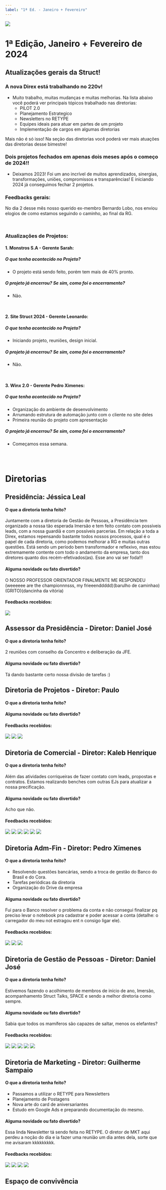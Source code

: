 ```yaml
---
label: "1ª Ed. - Janeiro + Fevereiro"
---
```


![](/static/img_2024/primeira_ed/images/Banner_rocket.jpg)

# 1ª Edição, Janeiro + Fevereiro de 2024

## Atualizações gerais da Struct!

### A nova Direx está trabalhando no 220v!

- Muito trabalho, muitas mudanças e muitas melhorias. Na lista abaixo você poderá ver principais tópicos trabalhado nas diretorias:
  - PILOT 2.0
  - Planejamento Estrategico
  - Newsletters no RETYPE
  - Equipes ideais para atuar em partes de um projeto
  - Implementação de cargos em algumas diretorias

Mais não é só isso! Na seção das diretorias você poderá ver mais atuações das diretorias desse bimestre!

### Dois projetos fechados em apenas dois meses após o começo de 2024!!

- Deixamos 2023! Foi um ano incrível de muitos aprendizados, sinergias, transformações, uniões, compromissos e transparências! E iniciando 2024 já conseguimos fechar 2 projetos.

### Feedbacks gerais:

No dia 2 desse mês nosso querido ex-membro Bernardo Lobo, nos enviou elogios de como estamos seguindo o caminho, ao final da RG.

<br>

### Atualizações de Projetos:

#### 1. Monstros S.A - Gerente Sarah:

##### O que tenha acontecido no Projeto?

- O projeto está sendo feito, porém tem mais de 40% pronto.

##### O projeto já encerrou? Se sim, como foi o encerramento?

- Não.

<br>

#### 2. Site Struct 2024 - Gerente Leonardo:

##### O que tenha acontecido no Projeto?

- Iniciando projeto, reuniões, design inicial.

##### O projeto já encerrou? Se sim, como foi o encerramento?

- Não.

<br>

#### 3. Winx 2.0 - Gerente Pedro Ximenes:

##### O que tenha acontecido no Projeto?

- Organização do ambiente de desenvolvimento
- Arrumando estrutura de automação junto com o cliente no site deles
- Primeira reunião do projeto com apresentação

##### O projeto já encerrou? Se sim, como foi o encerramento?

- Começamos essa semana.

<br>
<br>

# Diretorias

## Presidência: Jéssica Leal

#### O que a diretoria tenha feito?

Juntamente com a diretoria de Gestão de Pessoas, a Presidência tem organizado a nossa tão esperada Imersão e tem feito contato com possíveis leads, com a nossa guardiã e com possíveis parcerias. Em relação a toda a Direx, estamos repensando bastante todos nossos processos, qual é o papel de cada diretoria, como podemos melhorar a RG e muitas outras questões. Está sendo um período bem transformador e reflexivo, mas estou extremamente contente com todo o andamento da empresa, tanto dos diretores quanto dos recém-efetivados(as). Esse ano vai ser foda!!!

#### Alguma novidade ou fato divertido?

O NOSSO PROFESSOR ORIENTADOR FINALMENTE ME RESPONDEU
(weeeeee are the championnnsss, my frieeenddddd)(barulho de caminhao)(GRITO)(dancinha da vitória)

#### Feedbacks recebidos:

![](/static/img_2024/primeira_ed/card_feedbacks/Jéssica.png)

## Assessor da Presidência - Diretor: Daniel José

#### O que a diretoria tenha feito?

2 reuniões com conselho da Concentro e deliberação da JFE.

#### Alguma novidade ou fato divertido?

Tá dando bastante certo nossa divisão de tarefas :)

## Diretoria de Projetos - Diretor: Paulo

#### O que a diretoria tenha feito?

#### Alguma novidade ou fato divertido?

#### Feedbacks recebidos:

![](/static/img_2024/primeira_ed/card_feedbacks/Projetos.png)
![](/static/img_2024/primeira_ed/card_feedbacks/Paulo_Fernando.png)
![](/static/img_2024/primeira_ed/card_feedbacks/Willyam.png)

## Diretoria de Comercial - Diretor: Kaleb Henrique

#### O que a diretoria tenha feito?

Além das atividades corriqueiras de fazer contato com leads, propostas e contratos. Estamos realizando benches com outras EJs para atualizar a nossa precificação.

#### Alguma novidade ou fato divertido?

Acho que não.

#### Feedbacks recebidos:

![](/static/img_2024/primeira_ed/card_feedbacks/Comercial.png)
![](/static/img_2024/primeira_ed/card_feedbacks/Kaleb_Henrique.png)
![](/static/img_2024/primeira_ed/card_feedbacks/Adriano.png)
![](/static/img_2024/primeira_ed/card_feedbacks/Davy.png)
![](/static/img_2024/primeira_ed/card_feedbacks/Hércules.png)
![](/static/img_2024/primeira_ed/card_feedbacks/Mauro.png)

## Diretoria Adm-Fin - Diretor: Pedro Ximenes

#### O que a diretoria tenha feito?

- Resolvendo questões bancárias, sendo a troca de gestão do Banco do Brasil e do Cora.
- Tarefas periódicas da diretoria
- Organização do Drive da empresa

#### Alguma novidade ou fato divertido?

Fui para o Banco resolver o problema da conta e não consegui finalizar pq preciso levar o notebook pra cadastrar e poder acessar a conta (detalhe: o carregador do meu not estragou ent n consigo ligar ele).

#### Feedbacks recebidos:

![](/static/img_2024/primeira_ed/card_feedbacks/Adm-fin.png)
![](/static/img_2024/primeira_ed/card_feedbacks/Pedro_ximenes.png)
![](/static/img_2024/primeira_ed/card_feedbacks/Léonardo.png)

## Diretoria de Gestão de Pessoas - Diretor: Daniel José

#### O que a diretoria tenha feito?

Estivemos fazendo o acolhimento de membros de início de ano, Imersão, acompanhamento Struct Talks, SPACE e sendo a melhor diretoria como sempre.

#### Alguma novidade ou fato divertido?

Sabia que todos os mamíferos são capazes de saltar, menos os elefantes?

#### Feedbacks recebidos:

![](/static/img_2024/primeira_ed/card_feedbacks/Gestão_de_pessoas.png)
![](/static/img_2024/primeira_ed/card_feedbacks/Daniel_José.png)
![](/static/img_2024/primeira_ed/card_feedbacks/Luigi_Paschoal.png)
![](/static/img_2024/primeira_ed/card_feedbacks/Bernardo_barros.png)
![](/static/img_2024/primeira_ed/card_feedbacks/Bernardo_Lobo.png)

## Diretoria de Marketing - Diretor: Guilherme Sampaio

#### O que a diretoria tenha feito?

- Passamos a utilizar o RETYPE para Newsletters
- Planejamento de Postagens
- Nova arte do card de aniversariantes
- Estudo em Google Ads e preparando documentação do mesmo.

#### Alguma novidade ou fato divertido?

Essa linda Newsletter tá sendo feita no RETYPE.
O diretor de MKT aqui perdeu a noção do dia e ia fazer uma reunião um dia antes dela, sorte que me avisaram kkkkkkkkk.

#### Feedbacks recebidos:

![](/static/img_2024/primeira_ed/card_feedbacks/Marketing.png)
![](/static/img_2024/primeira_ed/card_feedbacks/Guilherme.png)
![](/static/img_2024/primeira_ed/card_feedbacks/Demétrius.png)
![](/static/img_2024/primeira_ed/card_feedbacks/Sarah.png)

## Espaço de convivência
